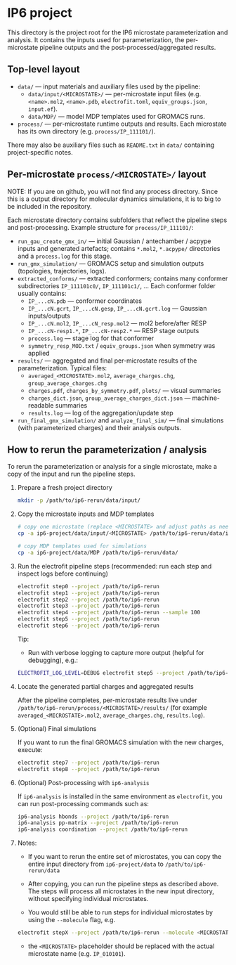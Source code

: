 # IP6 project

This directory is the project root for the IP6 microstate parameterization
and analysis. It contains the inputs used for parameterization, the per‑
microstate pipeline outputs and the post-processed/aggregated results.

## Top-level layout

- `data/` — input materials and auxiliary files used by the pipeline:
  - `data/input/<MICROSTATE>/` — per-microstate input files (e.g. `<name>.mol2`,
    `<name>.pdb`, `electrofit.toml`, `equiv_groups.json`, `input.ef`).
  - `data/MDP/` — model MDP templates used for GROMACS runs.
- `process/` — per-microstate runtime outputs and results. Each microstate has
  its own directory (e.g. `process/IP_111101/`).

There may also be auxiliary files such as `README.txt` in `data/` containing
project-specific notes.

## Per-microstate `process/<MICROSTATE>/` layout

NOTE: If you are on github, you will not find any process directory. Since this is a output directory for molecular dynamics simulations, it is to big to be included in the repository.

Each microstate directory contains subfolders that reflect the
pipeline steps and post-processing. Example structure for `process/IP_111101/`:

- `run_gau_create_gmx_in/` — initial Gaussian / antechamber / acpype inputs and
  generated artefacts; contains `*.mol2`, `*.acpype/` directories and
  a `process.log` for this stage.
- `run_gmx_simulation/` — GROMACS setup and simulation outputs (topologies,
  trajectories, logs).
- `extracted_conforms/` — extracted conformers; contains many conformer
  subdirectories `IP_111101c0/`, `IP_111101c1/`, ... Each conformer folder
  usually contains:
  - `IP_...cN.pdb` — conformer coordinates
  - `IP_...cN.gcrt`, `IP_...cN.gesp`, `IP_...cN.gcrt.log` — Gaussian inputs/outputs
  - `IP_...cN.mol2`, `IP_...cN_resp.mol2` — mol2 before/after RESP
  - `IP_...cN-resp1.*`, `IP_...cN-resp2.*` — RESP stage outputs
  - `process.log` — stage log for that conformer
  - `symmetry_resp_MOD.txt` / `equiv_groups.json` when symmetry was applied
- `results/` — aggregated and final per-microstate results of the parameterization. Typical files:
  - `averaged_<MICROSTATE>.mol2`, `average_charges.chg`, `group_average_charges.chg`
  - `charges.pdf`, `charges_by_symmetry.pdf`, `plots/` — visual summaries
  - `charges_dict.json`, `group_average_charges_dict.json` — machine-readable summaries
  - `results.log` — log of the aggregation/update step
- `run_final_gmx_simulation/` and `analyze_final_sim/` — final simulations
  (with parameterized charges) and their analysis outputs.

## How to rerun the parameterization / analysis

To rerun the parameterization or analysis for a single microstate, make a copy
of the input and run the pipeline steps.

1. Prepare a fresh project directory

    ```bash
    mkdir -p /path/to/ip6-rerun/data/input/
    ```

2. Copy the microstate inputs and MDP templates

    ```bash
    # copy one microstate (replace <MICROSTATE> and adjust paths as needed)
    cp -a ip6-project/data/input/<MICROSTATE> /path/to/ip6-rerun/data/input/

    # copy MDP templates used for simulations
    cp -a ip6-project/data/MDP /path/to/ip6-rerun/data/
    ```

3. Run the electrofit pipeline steps
  (recommended: run each step and inspect logs before continuing)

    ```bash
    electrofit step0 --project /path/to/ip6-rerun
    electrofit step1 --project /path/to/ip6-rerun
    electrofit step2 --project /path/to/ip6-rerun
    electrofit step3 --project /path/to/ip6-rerun
    electrofit step4 --project /path/to/ip6-rerun --sample 100
    electrofit step5 --project /path/to/ip6-rerun
    electrofit step6 --project /path/to/ip6-rerun
    ```

    Tip:
    - Run with verbose logging to capture more output (helpful for debugging), e.g.:
  
    ```bash
    ELECTROFIT_LOG_LEVEL=DEBUG electrofit step5 --project /path/to/ip6-rerun
    ```

4. Locate the generated partial charges and aggregated results

    After the pipeline completes, per-microstate results live under
    `/path/to/ip6-rerun/process/<MICROSTATE>/results/` (for example
    `averaged_<MICROSTATE>.mol2`, `average_charges.chg`, `results.log`).

5. (Optional) Final simulations

    If you want to run the final GROMACS simulation with the new charges,
    execute:

    ```bash
    electrofit step7 --project /path/to/ip6-rerun
    electrofit step8 --project /path/to/ip6-rerun
    ```

6. (Optional) Post-processing with `ip6-analysis`

    If `ip6-analysis` is installed in the same environment as `electrofit`, you
    can run post-processing commands such as:

    ```bash
    ip6-analysis hbonds --project /path/to/ip6-rerun
    ip6-analysis pp-matrix --project /path/to/ip6-rerun
    ip6-analysis coordination --project /path/to/ip6-rerun
    ```

7. Notes:

    - If you want to rerun the entire set of microstates, you can copy the entire input directory from `ip6-project/data` to `/path/to/ip6-rerun/data`

    - After copying, you can run the pipeline steps as described above. The steps will process all microstates in the new input directory, without specifying individual microstates.
  
    - You would still be able to run steps for individual microstates by using the `--molecule` flag, e.g.

    ```bash
    electrofit stepX --project /path/to/ip6-rerun --molecule <MICROSTATE>
    ```

    - the `<MICROSTATE>` placeholder should be replaced with the actual microstate name (e.g. `IP_010101`).
